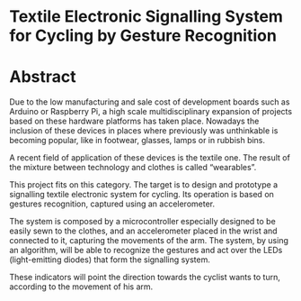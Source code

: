 # Textile Electronic Signalling System for Cycling by Gesture Recognition

# Abstract

Due to the low manufacturing and sale cost of development boards such as Arduino or Raspberry Pi, a high scale multidisciplinary expansion of projects based on these hardware platforms has taken place.
Nowadays the inclusion of these devices in places where previously was unthinkable is becoming popular, like in footwear, glasses, lamps or in rubbish bins.

A recent field of application of these devices is the textile one. The result of the mixture between technology and clothes is called “wearables”.


This project fits on this category. The target is to design and prototype a signalling textile electronic system for cycling. Its operation is based on gestures recognition, captured using an accelerometer.

The system is composed by a microcontroller especially designed to be easily sewn to the clothes, and an accelerometer placed in the wrist and connected to it, capturing the movements of the arm. The system, by using an algorithm, will be able to recognize the gestures and act over the LEDs (light-emitting diodes) that form the signalling system.

These indicators will point the direction towards the cyclist wants to turn, according to the movement of his arm.
